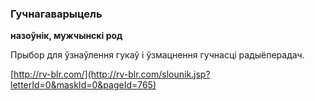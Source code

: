 ### Гучнагаварыцель
**назоўнік, мужчынскі род**

Прыбор для ўзнаўлення гукаў і ўзмацнення гучнасці радыёперадач.

<a rel="author">[http://rv-blr.com/](http://rv-blr.com/slounik.jsp?letterId=0&maskId=0&pageId=765)</a>
